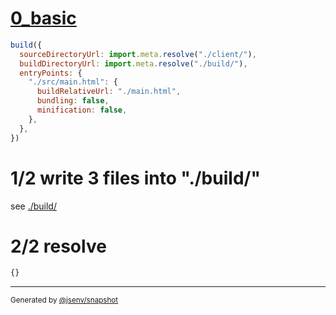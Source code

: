 # [0_basic](../../link_manifest_build.test.mjs#L5)

```js
build({
  sourceDirectoryUrl: import.meta.resolve("./client/"),
  buildDirectoryUrl: import.meta.resolve("./build/"),
  entryPoints: {
    "./src/main.html": {
      buildRelativeUrl: "./main.html",
      bundling: false,
      minification: false,
    },
  },
})
```

# 1/2 write 3 files into "./build/"

see [./build/](./build/)

# 2/2 resolve

```js
{}
```

---

<sub>
  Generated by <a href="https://github.com/jsenv/core/tree/main/packages/independent/snapshot">@jsenv/snapshot</a>
</sub>
